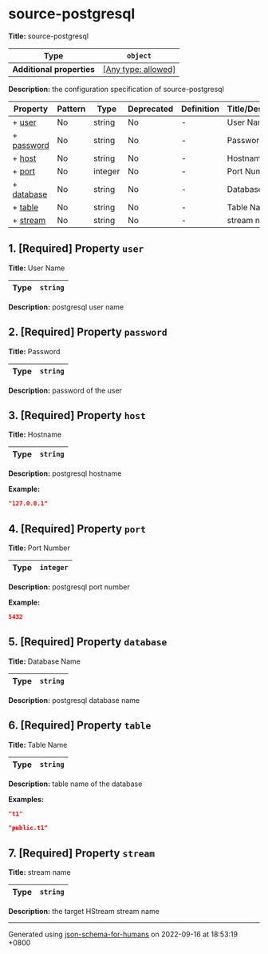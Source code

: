 # source-postgresql

**Title:** source-postgresql

| Type                      | `object`                                                                  |
| ------------------------- | ------------------------------------------------------------------------- |
| **Additional properties** | [[Any type: allowed]](# "Additional Properties of any type are allowed.") |

**Description:** the configuration specification of source-postgresql

| Property                 | Pattern | Type    | Deprecated | Definition | Title/Description |
| ------------------------ | ------- | ------- | ---------- | ---------- | ----------------- |
| + [user](#user )         | No      | string  | No         | -          | User Name         |
| + [password](#password ) | No      | string  | No         | -          | Password          |
| + [host](#host )         | No      | string  | No         | -          | Hostname          |
| + [port](#port )         | No      | integer | No         | -          | Port Number       |
| + [database](#database ) | No      | string  | No         | -          | Database Name     |
| + [table](#table )       | No      | string  | No         | -          | Table Name        |
| + [stream](#stream )     | No      | string  | No         | -          | stream name       |

## <a name="user"></a>1. [Required] Property `user`

**Title:** User Name

| Type | `string` |
| ---- | -------- |

**Description:** postgresql user name

## <a name="password"></a>2. [Required] Property `password`

**Title:** Password

| Type | `string` |
| ---- | -------- |

**Description:** password of the user

## <a name="host"></a>3. [Required] Property `host`

**Title:** Hostname

| Type | `string` |
| ---- | -------- |

**Description:** postgresql hostname

**Example:** 

```json
"127.0.0.1"
```

## <a name="port"></a>4. [Required] Property `port`

**Title:** Port Number

| Type | `integer` |
| ---- | --------- |

**Description:** postgresql port number

**Example:** 

```json
5432
```

## <a name="database"></a>5. [Required] Property `database`

**Title:** Database Name

| Type | `string` |
| ---- | -------- |

**Description:** postgresql database name

## <a name="table"></a>6. [Required] Property `table`

**Title:** Table Name

| Type | `string` |
| ---- | -------- |

**Description:** table name of the database

**Examples:** 

```json
"t1"
```

```json
"public.t1"
```

## <a name="stream"></a>7. [Required] Property `stream`

**Title:** stream name

| Type | `string` |
| ---- | -------- |

**Description:** the target HStream stream name

----------------------------------------------------------------------------------------------------------------------------
Generated using [json-schema-for-humans](https://github.com/coveooss/json-schema-for-humans) on 2022-09-16 at 18:53:19 +0800
